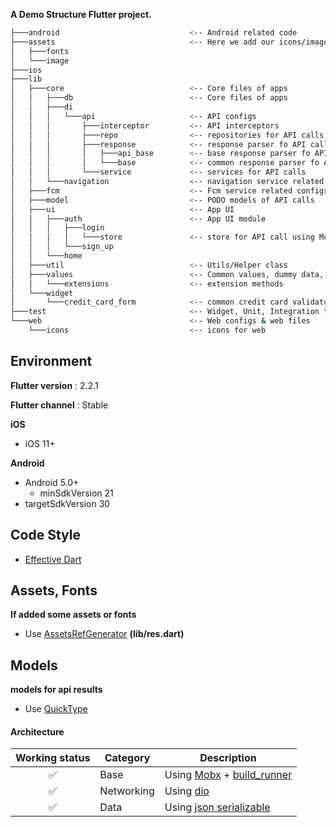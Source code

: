 **A Demo Structure Flutter project.**

```bash
├───android                             <-- Android related code
├───assets                              <-- Here we add our icons/image/fonts
│   ├───fonts
│   └───image
├───ios
├───lib
│   ├───core                            <-- Core files of apps 
│   │   ├───db                          <-- Core files of apps 
│   │   ├───di
│   │   │   └───api                     <-- API configs
│   │   │       ├───interceptor         <-- API interceptors
│   │   │       ├───repo                <-- repositories for API calls
│   │   │       ├───response            <-- response parser fo API calls
│   │   │       │   ├───api_base        <-- base response parser fo API calls
│   │   │       │   └───base            <-- common response parser fo API calls
│   │   │       └───service             <-- services for API calls
│   │   └───navigation                  <-- navigation service related configs
│   ├───fcm                             <-- Fcm service related configs
│   ├───model                           <-- PODO models of API calls
│   ├───ui                              <-- App UI
│   │   ├───auth                        <-- App UI module
│   │   │   ├───login
│   │   │   │   └───store               <-- store for API call using Mobx structure
│   │   │   └───sign_up
│   │   └───home
│   ├───util                            <-- Utils/Helper class
│   ├───values                          <-- Common values, dummy data, App theme,style configs
│   │   └───extensions                  <-- extension methods
│   └───widget
│       └───credit_card_form            <-- common credit card validator
├───test                                <-- Widget, Unit, Integration test
└───web                                 <-- Web configs & web files
    └───icons                           <-- icons for web
```


## Environment

**Flutter version** : 2.2.1

**Flutter channel** : Stable

**iOS**
- iOS 11+

**Android**
- Android 5.0+
    - minSdkVersion 21
- targetSdkVersion 30

## Code Style
- [Effective Dart](https://dart.dev/guides/language/effective-dart)

## Assets, Fonts

**If added some assets or fonts**

- Use [AssetsRefGenerator](https://github.com/AndrewShen812/AssetsRefGenerator) **(lib/res.dart)**

## Models

**models for api results**

- Use [QuickType](https://app.quicktype.io/)

#### Architecture

|Working status|Category|Description|
|:---:|---|---|
| ✅ | Base | Using [Mobx](https://pub.dev/packages/mobx) + [build_runner](https://pub.dev/packages/build_runner)  
| ✅ | Networking | Using [dio](https://pub.dev/packages/dio) 
| ✅ | Data | Using [json serializable](https://pub.dev/packages/json_serializable) 
